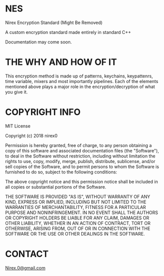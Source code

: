 # NES
Nirex Encryption Standard (Might Be Removed)

A custom encryption standard made entirely in standard C++

Documentation may come soon.

# THE WHY AND HOW OF IT

This encryption method is made up of patterns, keychains, keypattenrs, time variable, mixers and most importantly pipelines.
Each of the elements mentioned above plays a major role in the encryption/decryption of what you give it. 

# COPYRIGHT INFO

MIT License

Copyright (c) 2018 nirex0

Permission is hereby granted, free of charge, to any person obtaining a copy of this software and associated documentation files (the "Software"), to deal in the Software without restriction, including without limitation the rights to use, copy, modify, merge, publish, distribute, sublicense, and/or sell copies of the Software, and to permit persons to whom the Software is furnished to do so, subject to the following conditions:

The above copyright notice and this permission notice shall be included in all copies or substantial portions of the Software.

THE SOFTWARE IS PROVIDED "AS IS", WITHOUT WARRANTY OF ANY KIND, EXPRESS OR IMPLIED, INCLUDING BUT NOT LIMITED TO THE WARRANTIES OF MERCHANTABILITY, FITNESS FOR A PARTICULAR PURPOSE AND NONINFRINGEMENT. IN NO EVENT SHALL THE AUTHORS OR COPYRIGHT HOLDERS BE LIABLE FOR ANY CLAIM, DAMAGES OR OTHER LIABILITY, WHETHER IN AN ACTION OF CONTRACT, TORT OR OTHERWISE, ARISING FROM, OUT OF OR IN CONNECTION WITH THE SOFTWARE OR THE USE OR OTHER DEALINGS IN THE SOFTWARE.

# CONTACT

Nirex.0@gmail.com
